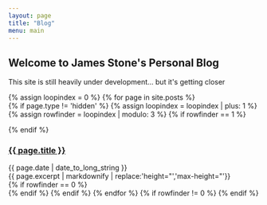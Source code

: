 ```yaml
---
layout: page
title: "Blog"
menu: main
---
```


## Welcome to James Stone's Personal Blog

This site is still heavily under development... but it's getting closer

{% assign loopindex = 0 %}
{% for page in site.posts %}  
   {% if page.type != 'hidden' %}
   {% assign loopindex = loopindex | plus: 1 %}
   {% assign rowfinder = loopindex | modulo: 3 %}
   {% if rowfinder == 1 %}
   <div class="row">
   {% endif %}
   <div class="one-third column post">
      <h3><a href="{{ page.url }}">{{ page.title }}</a></h3>
      <time datetime="{{ page.date | date_to_xmlschema }}">{{ page.date | date_to_long_string }}</time> <br>
      {{ page.excerpt | markdownify | replace:'height="','max-height="'}}
   </div>
   {% if rowfinder == 0 %}
   </div>
   {% endif %}
{% endif %}
{% endfor %}
{% if rowfinder != 0 %}
</div>
{% endif %}
    


